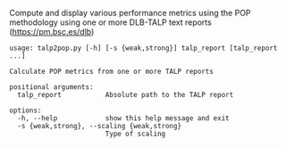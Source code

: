 Compute and display various performance metrics using the POP methodology using one or more DLB-TALP text reports (https://pm.bsc.es/dlb) 

```
usage: talp2pop.py [-h] [-s {weak,strong}] talp_report [talp_report ...]

Calculate POP metrics from one or more TALP reports

positional arguments:
  talp_report           Absolute path to the TALP report

options:
  -h, --help            show this help message and exit
  -s {weak,strong}, --scaling {weak,strong}
                        Type of scaling
```
